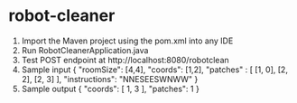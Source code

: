 # robot-cleaner

1) Import the Maven project using the pom.xml into any IDE
2) Run RobotCleanerApplication.java
3) Test POST endpoint at http://localhost:8080/robotclean 
4) Sample input 
{
    "roomSize": [4,4],
    "coords": [1,2],
    "patches" : [
    	[1, 0],
		[2, 2],
    	[2, 3]
	],
    "instructions": "NNESEESWNWW"
}
5) Sample output
{
    "coords": [
        1,
        3
    ],
    "patches": 1
}
